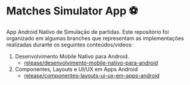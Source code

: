 # Matches Simulator App ⚽

App Android Nativo de Simulação de partidas.
Este repositório foi organizado em algumas branches que representam as implementações realizadas durante os seguintes conteúdos/vídeos:

 1. Desenvolvimento Mobile Nativo para Android.
    - [release/desenvolvimento-mobile-nativo-para-android](https://github.com/lybueno/matches-simulator-app/tree/release/desenvolvimento-mobile-nativo-para-android)
 2. Componentes, Layouts e UI/UX em Apps Android
    - [release/componentes-layouts-ui-ux-em-apps-android](https://github.com/lybueno/matches-simulator-app/tree/release/componentes-layouts-ui-ux-em-apps-android)
